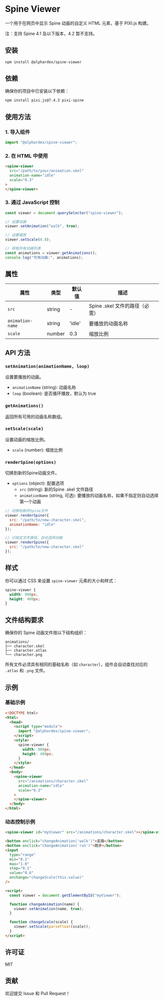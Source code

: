 # Spine Viewer

一个用于在网页中显示 Spine 动画的自定义 HTML 元素，基于 PIXI.js 构建。

注：支持 Spine 4.1 及以下版本，4.2 暂不支持。

## 安装

```bash
npm install @alphardex/spine-viewer
```

## 依赖

确保你的项目中已安装以下依赖：

```bash
npm install pixi.js@7.4.3 pixi-spine
```

## 使用方法

### 1. 导入组件

```javascript
import "@alphardex/spine-viewer";
```

### 2. 在 HTML 中使用

```html
<spine-viewer
  src="/path/to/your/animation.skel"
  animation-name="idle"
  scale="0.3"
>
</spine-viewer>
```

### 3. 通过 JavaScript 控制

```javascript
const viewer = document.querySelector("spine-viewer");

// 设置动画
viewer.setAnimation("walk", true);

// 设置缩放
viewer.setScale(0.8);

// 获取所有动画列表
const animations = viewer.getAnimations();
console.log("可用动画:", animations);
```

## 属性

| 属性             | 类型   | 默认值 | 描述                           |
| ---------------- | ------ | ------ | ------------------------------ |
| `src`            | string | -      | Spine .skel 文件的路径（必需） |
| `animation-name` | string | 'idle' | 要播放的动画名称               |
| `scale`          | number | 0.3    | 缩放比例                       |

## API 方法

### `setAnimation(animationName, loop)`

设置要播放的动画。

- `animationName` (string): 动画名称
- `loop` (boolean): 是否循环播放，默认为 true

### `getAnimations()`

返回所有可用的动画名称数组。

### `setScale(scale)`

设置动画的缩放比例。

- `scale` (number): 缩放比例

### `renderSpine(options)`

切换到新的Spine动画文件。

- `options` (object): 配置选项
  - `src` (string): 新的Spine .skel 文件路径
  - `animationName` (string, 可选): 要播放的动画名称，如果不指定则自动选择第一个动画

```javascript
// 切换到新的Spine文件
viewer.renderSpine({
  src: "/path/to/new-character.skel",
  animationName: "idle"
});

// 只指定文件路径，自动选择动画
viewer.renderSpine({
  src: "/path/to/new-character.skel"
});
```

## 样式

你可以通过 CSS 来设置 `spine-viewer` 元素的大小和样式：

```css
spine-viewer {
  width: 800px;
  height: 400px;
}
```

## 文件结构要求

确保你的 Spine 动画文件按以下结构组织：

```
animations/
├── character.skel
├── character.atlas
└── character.png
```

所有文件必须具有相同的基础名称（如 `character`），组件会自动查找对应的 `.atlas` 和 `.png` 文件。

## 示例

### 基础示例

```html
<!DOCTYPE html>
<html>
  <head>
    <script type="module">
      import "@alphardex/spine-viewer";
    </script>
    <style>
      spine-viewer {
        width: 800px;
        height: 400px;
      }
    </style>
  </head>
  <body>
    <spine-viewer
      src="/animations/character.skel"
      animation-name="idle"
      scale="0.3"
    >
    </spine-viewer>
  </body>
</html>
```

### 动态控制示例

```html
<spine-viewer id="myViewer" src="/animations/character.skel"></spine-viewer>

<button onclick="changeAnimation('walk')">走路</button>
<button onclick="changeAnimation('run')">跑步</button>
<input
  type="range"
  min="0.1"
  max="1.0"
  step="0.1"
  value="0.6"
  onchange="changeScale(this.value)"
/>

<script>
  const viewer = document.getElementById("myViewer");

  function changeAnimation(name) {
    viewer.setAnimation(name, true);
  }

  function changeScale(scale) {
    viewer.setScale(parseFloat(scale));
  }
</script>
```

## 许可证

MIT

## 贡献

欢迎提交 Issue 和 Pull Request！
